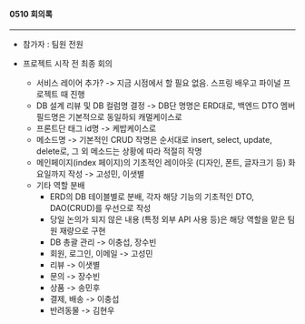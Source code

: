 #### 0510 회의록

---

- 참가자 : 팀원 전원


- 프로젝트 시작 전 최종 회의
  - 서비스 레이어 추가? -> 지금 시점에서 할 필요 없음. 스프링 배우고 파이널 프로젝트 때 진행
  - DB 설계 리뷰 및 DB 컬럼명 결정 -> DB단 명명은 ERD대로, 백엔드 DTO 멤버필드명은 기본적으로 동일하되 캐멀케이스로
  - 프론트단 태그 id명 -> 케밥케이스로
  - 메소드명 -> 기본적인 CRUD 작명은 순서대로 insert, select, update, delete로, 그 외 메소드는 상황에 따라 적절히 작명
  - 메인페이지(index 페이지)의 기초적인 레이아웃 (디자인, 폰트, 글자크기 등) 화요일까지 작성 -> 고성민, 이샛별
  - 기타 역할 분배
    - ERD의 DB 테이블별로 분배, 각자 해당 기능의 기초적인 DTO, DAO(CRUD)를 우선으로 작성
    - 당일 논의가 되지 않은 내용 (특정 외부 API 사용 등)은 해당 역할을 맡은 팀원 재량으로 구현
    - DB 총괄 관리 -> 이충섭, 장수빈
    - 회원, 로그인, 이메일 -> 고성민
    - 리뷰 -> 이샛별
    - 문의 -> 장수빈
    - 상품 -> 송민후
    - 결제, 배송 -> 이충섭
    - 반려동물 -> 김현우

